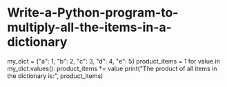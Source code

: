 # Write-a-Python-program-to-multiply-all-the-items-in-a-dictionary

my_dict = {"a": 1, "b": 2, "c": 3, "d": 4, "e": 5}
product_items = 1
for value in my_dict.values():
 product_items *= value
print("The product of all items in the dictionary is:", product_items)
